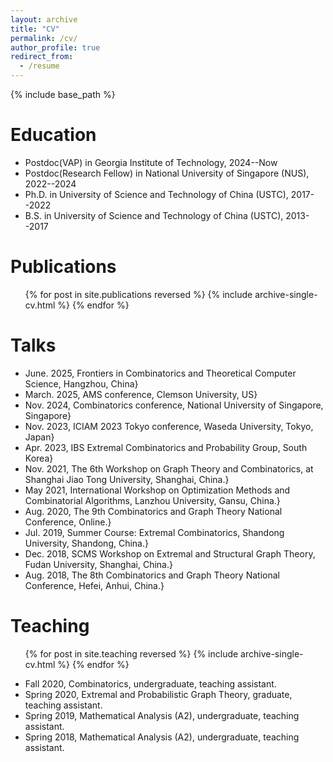 ```yaml
---
layout: archive
title: "CV"
permalink: /cv/
author_profile: true
redirect_from:
  - /resume
---
```


{% include base_path %}

Education
======
* Postdoc(VAP) in Georgia Institute of Technology, 2024--Now
* Postdoc(Research Fellow) in National University of Singapore (NUS), 2022--2024
* Ph.D. in University of Science and Technology of China (USTC), 2017--2022
* B.S. in University of Science and Technology of China (USTC), 2013--2017
  
<!--
Work experience
======
* Spring 2024: Academic Pages Collaborator
  * Github University
  * Duties includes: Updates and improvements to template
  * Supervisor: The Users

* Fall 2015: Research Assistant
  * Github University
  * Duties included: Merging pull requests
  * Supervisor: Professor Hub

* Summer 2015: Research Assistant
  * Github University
  * Duties included: Tagging issues
  * Supervisor: Professor Git

Skills
======
* Skill 1
* Skill 2
  * Sub-skill 2.1
  * Sub-skill 2.2
  * Sub-skill 2.3
* Skill 3
-->

Publications
======
  <ul>{% for post in site.publications reversed %}
    {% include archive-single-cv.html %}
  {% endfor %}</ul>
  
Talks
======
<!--
  <ul>{% for post in site.talks reversed %}
    {% include archive-single-talk-cv.html  %}
  {% endfor %}</ul>-->
  
* June. 2025, Frontiers in Combinatorics and Theoretical Computer Science, Hangzhou, China}
* March. 2025, AMS conference, Clemson University, US}
* Nov. 2024, Combinatorics conference, National University of Singapore, Singapore}
* Nov. 2023, ICIAM 2023 Tokyo conference, Waseda University, Tokyo, Japan}
* Apr. 2023, IBS Extremal Combinatorics and Probability Group, South Korea}
* Nov. 2021, The 6th Workshop on Graph Theory and  Combinatorics, at Shanghai Jiao Tong University, Shanghai, China.}
* May  2021, International Workshop on Optimization Methods and Combinatorial Algorithms, Lanzhou University, Gansu, China.}
* Aug. 2020, The 9th Combinatorics and Graph Theory National Conference, Online.}
* Jul. 2019, Summer Course: Extremal Combinatorics, Shandong University, Shandong, China.}
* Dec. 2018, SCMS Workshop on Extremal and Structural Graph Theory, Fudan University, Shanghai, China.}
* Aug. 2018, The 8th Combinatorics and Graph Theory National Conference, Hefei, Anhui, China.}
  
Teaching
======

  <ul>{% for post in site.teaching reversed %}
    {% include archive-single-cv.html %}
  {% endfor %}</ul>
  
* Fall 2020, Combinatorics, undergraduate,  teaching assistant.
* Spring 2020, Extremal and Probabilistic Graph Theory, graduate, teaching assistant.
* Spring 2019, Mathematical Analysis (A2), undergraduate,  teaching assistant.
* Spring 2018, Mathematical Analysis (A2), undergraduate,  teaching assistant.

 
